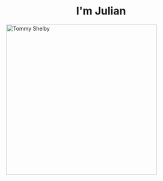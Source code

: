 <h1 align="center">I'm Julian</h1>
<img align="center" alt="Tommy Shelby" width="400" src="https://i.pinimg.com/originals/8c/2d/b4/8c2db4639d72a0061c6257768c7afda9.gif">

